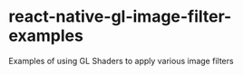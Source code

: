 # react-native-gl-image-filter-examples
Examples of using GL Shaders to apply various image filters

